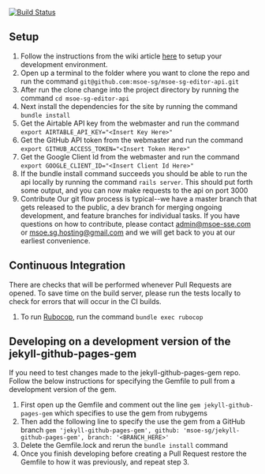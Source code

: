 [![Build Status](https://travis-ci.org/msoe-sg/msoe-sg-editor-api.svg?branch=master)](https://travis-ci.org/msoe-sg/msoe-sg-editor-api)
## Setup
1. Follow the instructions from the wiki article [here](https://github.com/msoe-sg/msoe-sg-website/wiki/Environment-Setup) to setup your development environment.
2. Open up a terminal to the folder where you want to clone the repo and run the command `git@github.com:msoe-sg/msoe-sg-editor-api.git`
3. After run the clone change into the project directory by running the command `cd msoe-sg-editor-api`
4. Next install the dependencies for the site by running the command `bundle install`
5. Get the Airtable API key from the webmaster and run the command `export AIRTABLE_API_KEY="<Insert Key Here>"`
6. Get the GitHub API token from the webmaster and run the command `export GITHUB_ACCESS_TOKEN="<Insert Token Here>"`
7. Get the Google Client Id from the webmaster and run the command `export GOOGLE_CLIENT_ID="<Insert Client Id Here>"`
8. If the bundle install command succeeds you should be able to run the api locally by running the command `rails server`. This should put forth some output, and you can now make requests to the api on port 3000
9. Contribute
Our git flow process is typical--we have a master branch that gets released to the public, a dev branch for merging ongoing development, and feature branches for individual tasks.
If you have questions on how to contribute, please contact admin@msoe-sse.com or msoe.sg.hosting@gmail.com and we will get back to you at our earliest convenience.

## Continuous Integration
There are checks that will be performed whenever Pull Requests are opened.  To save time on the build server, please run the tests locally to check for errors that will occur in the CI builds.

1. To run [Rubocop](https://github.com/ashmaroli/rubocop-jekyll), run the command `bundle exec rubocop`

## Developing on a development version of the jekyll-github-pages-gem
If you need to test changes made to the jekyll-github-pages-gem repo. Follow the below instructions for specifying the Gemfile to pull from a development version of the gem.

1. First open up the Gemfile and comment out the line `gem jekyll-github-pages-gem` which specifies to use the gem from rubygems
2. Then add the following line to specify the use the gem from a GitHub branch `gem 'jekyll-github-pages-gem', github: 'msoe-sg/jekyll-github-pages-gem', branch: '<BRANCH_HERE>'`
3. Delete the Gemfile.lock and rerun the `bundle install` command
4. Once you finish developing before creating a Pull Request restore the Gemfile to how it was previously, and repeat step 3.
